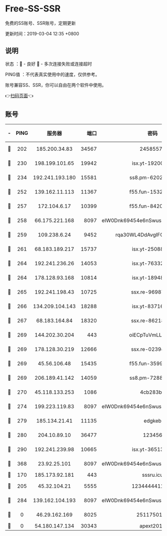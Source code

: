 # Free-SS-SSR

免费的SS账号、SSR账号，定期更新

更新时间：2019-03-04 12:35 +0800

## 说明

状态     ：🙂 - 良好 🙁 - 多次连接失败或连接超时

PING值   ：不代表真实使用中的速度，仅供参考。

账号兼容SS、SSR，你可以自由在两个软件中使用。

👉[扫码页面](https://liesauer.github.io/free-ss-ssr.github.io/)👈

## 账号

|-|PING|服务器|端口|密码|加密方式|区域|
|:----:|:----:|:-----:|-----:|:----:|:----:|:----:|
|🙂|202|185.200.34.83|34567|24585575|aes-256-cfb|US|
|🙂|230|198.199.101.65|19942|isx.yt-19200685|aes-256-cfb|US|
|🙂|234|192.241.193.180|15581|ss8.pm-62020197|aes-256-cfb|US|
|🙂|252|139.162.11.113|11367|f55.fun-15323985|aes-256-cfb|SG|
|🙂|257|172.104.6.17|10399|f55.fun-84200112|aes-256-cfb|US|
|🙂|258|66.175.221.168|8097|eIW0Dnk69454e6nSwuspv9DmS201tQ0D|aes-256-cfb|US|
|🙂|259|109.238.6.24|9452|rqa30WL4DdAvgIFG6Fs3znzTa|aes-256-cfb|FR|
|🙂|261|68.183.189.217|15737|isx.yt-25088836|aes-256-cfb|SG|
|🙂|264|192.241.236.26|14053|isx.yt-76332311|aes-256-cfb|US|
|🙂|264|178.128.93.168|10814|isx.yt-18948442|aes-256-cfb|SG|
|🙂|265|192.241.198.43|10725|ssx.re-96987709|aes-256-cfb|US|
|🙂|266|134.209.104.143|18288|isx.yt-83716463|aes-256-cfb|SG|
|🙂|267|68.183.164.84|18320|ssx.re-86218823|aes-256-cfb|US|
|🙂|269|144.202.30.204|443|oiECpTuVmLLxk4Ts|aes-256-cfb|US|
|🙂|269|178.128.30.219|12666|ssx.re-02394063|aes-256-cfb|SG|
|🙂|269|45.56.106.48|15435|f55.fun-35993296|aes-256-cfb|US|
|🙂|269|206.189.41.142|14059|ss8.pm-72883299|aes-256-cfb|SG|
|🙂|270|45.118.133.253|1086|4cb283b8|aes-256-cfb|SG|
|🙂|274|199.223.119.83|8097|eIW0Dnk69454e6nSwuspv9DmS201tQ0D|aes-256-cfb|US|
|🙂|279|185.134.21.41|11135|edgkeb|aes-256-cfb|GB|
|🙂|280|204.10.89.10|36477|123456|aes-256-cfb|US|
|🙂|290|192.241.239.98|10665|isx.yt-36513640|aes-256-cfb|US|
|🙂|368|23.92.25.101|8097|eIW0Dnk69454e6nSwuspv9DmS201tQ0D|aes-256-cfb|US|
|🙂|170|185.173.92.181|443|sssru.icu|rc4-md5|RU|
|🙂|205|45.32.104.21|5555|1234444411111|aes-256-cfb|SG|
|🙂|284|139.162.104.193|8097|eIW0Dnk69454e6nSwuspv9DmS201tQ0D|aes-256-cfb|JP|
|🙁|0|46.29.162.169|8025|2511750146|aes-256-cfb|RU|
|🙁|0|54.180.147.134|30343|apext2019|chacha20|KR|
